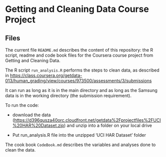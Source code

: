 Getting and Cleaning Data Course Project
========================================

## Files

The current file `README.md` describes the content of this repository: the R script, readme and code book files for the Coursera course project from Getting and Cleaning Data.

The R script `run_analysis.R` performs the steps to clean data, as described in https://class.coursera.org/getdata-013/human_grading/view/courses/973500/assessments/3/submissions

It can run as long as it is in the main directory and as long as the Samsung data is in the working directory (the submission requirement).

To run the code:

* download the data (https://d396qusza40orc.cloudfront.net/getdata%2Fprojectfiles%2FUCI%20HAR%20Dataset.zip) and unzip into a folder on your local drive

* Put run_analysis.R file into the unzipped ‘UCI HAR Dataset’ folder

The cook book `CodeBook.md` describes the variables and analyses done to clean the data.


